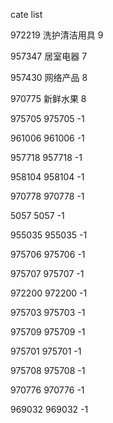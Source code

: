 cate list

972219 洗护清洁用具 9

957347 居室电器 7

957430 网络产品 8

970775 新鲜水果 8

975705 975705 -1

961006 961006 -1

957718 957718 -1

958104 958104 -1

970778 970778 -1

5057 5057 -1

955035 955035 -1

975706 975706 -1

975707 975707 -1

972200 972200 -1

975703 975703 -1

975709 975709 -1

975701 975701 -1

975708 975708 -1

970776 970776 -1

969032 969032 -1

